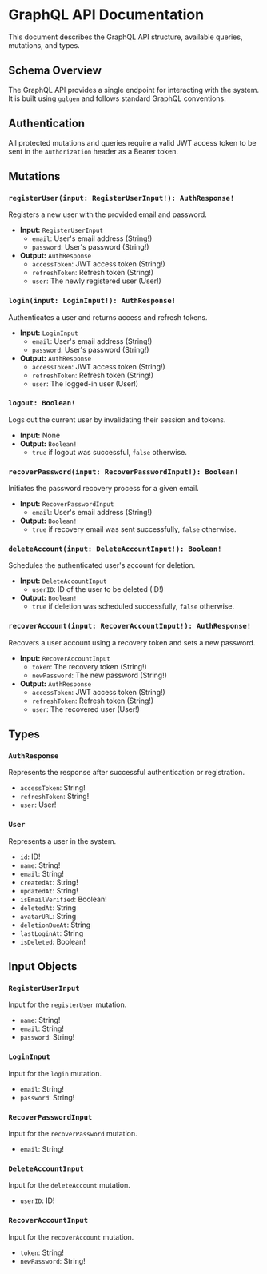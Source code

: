 # GraphQL API Documentation

This document describes the GraphQL API structure, available queries, mutations, and types.

## Schema Overview

The GraphQL API provides a single endpoint for interacting with the system. It is built using `gqlgen` and follows standard GraphQL conventions.

## Authentication

All protected mutations and queries require a valid JWT access token to be sent in the `Authorization` header as a Bearer token.

## Mutations

### `registerUser(input: RegisterUserInput!): AuthResponse!`

Registers a new user with the provided email and password.

- **Input:** `RegisterUserInput`
    - `email`: User's email address (String!)
    - `password`: User's password (String!)
- **Output:** `AuthResponse`
    - `accessToken`: JWT access token (String!)
    - `refreshToken`: Refresh token (String!)
    - `user`: The newly registered user (User!)

### `login(input: LoginInput!): AuthResponse!`

Authenticates a user and returns access and refresh tokens.

- **Input:** `LoginInput`
    - `email`: User's email address (String!)
    - `password`: User's password (String!)
- **Output:** `AuthResponse`
    - `accessToken`: JWT access token (String!)
    - `refreshToken`: Refresh token (String!)
    - `user`: The logged-in user (User!)

### `logout: Boolean!`

Logs out the current user by invalidating their session and tokens.

- **Input:** None
- **Output:** `Boolean!`
    - `true` if logout was successful, `false` otherwise.

### `recoverPassword(input: RecoverPasswordInput!): Boolean!`

Initiates the password recovery process for a given email.

- **Input:** `RecoverPasswordInput`
    - `email`: User's email address (String!)
- **Output:** `Boolean!`
    - `true` if recovery email was sent successfully, `false` otherwise.

### `deleteAccount(input: DeleteAccountInput!): Boolean!`

Schedules the authenticated user's account for deletion.

- **Input:** `DeleteAccountInput`
    - `userID`: ID of the user to be deleted (ID!)
- **Output:** `Boolean!`
    - `true` if deletion was scheduled successfully, `false` otherwise.

### `recoverAccount(input: RecoverAccountInput!): AuthResponse!`

Recovers a user account using a recovery token and sets a new password.

- **Input:** `RecoverAccountInput`
    - `token`: The recovery token (String!)
    - `newPassword`: The new password (String!)
- **Output:** `AuthResponse`
    - `accessToken`: JWT access token (String!)
    - `refreshToken`: Refresh token (String!)
    - `user`: The recovered user (User!)

## Types

### `AuthResponse`

Represents the response after successful authentication or registration.

- `accessToken`: String!
- `refreshToken`: String!
- `user`: User!



### `User`

Represents a user in the system.

- `id`: ID!
- `name`: String!
- `email`: String!
- `createdAt`: String!
- `updatedAt`: String!
- `isEmailVerified`: Boolean!
- `deletedAt`: String
- `avatarURL`: String
- `deletionDueAt`: String
- `lastLoginAt`: String
- `isDeleted`: Boolean!

## Input Objects

### `RegisterUserInput`

Input for the `registerUser` mutation.

- `name`: String!
- `email`: String!
- `password`: String!

### `LoginInput`

Input for the `login` mutation.

- `email`: String!
- `password`: String!

### `RecoverPasswordInput`

Input for the `recoverPassword` mutation.

- `email`: String!

### `DeleteAccountInput`

Input for the `deleteAccount` mutation.

- `userID`: ID!

### `RecoverAccountInput`

Input for the `recoverAccount` mutation.

- `token`: String!
- `newPassword`: String!
